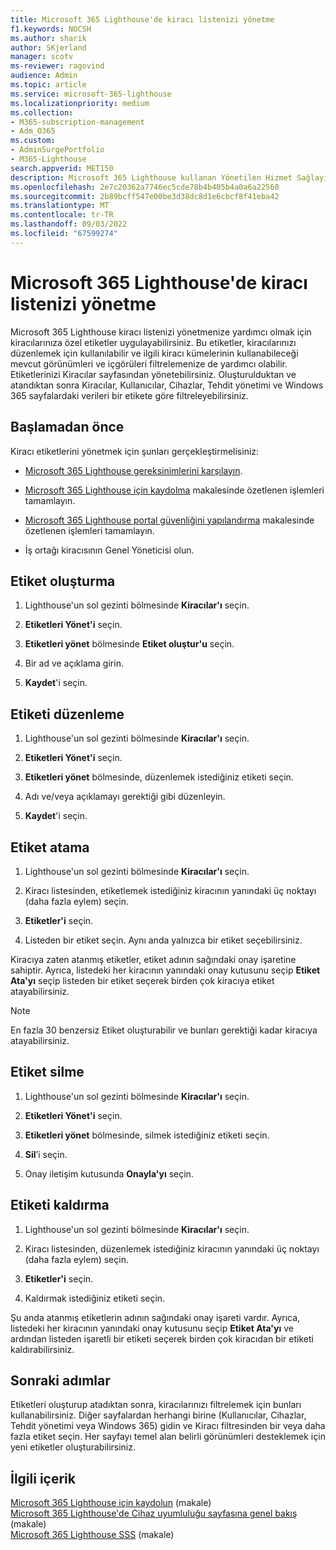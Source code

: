 ```yaml
---
title: Microsoft 365 Lighthouse'de kiracı listenizi yönetme
f1.keywords: NOCSH
ms.author: sharik
author: SKjerland
manager: scotv
ms-reviewer: ragovind
audience: Admin
ms.topic: article
ms.service: microsoft-365-lighthouse
ms.localizationpriority: medium
ms.collection:
- M365-subscription-management
- Adm_O365
ms.custom:
- AdminSurgePortfolio
- M365-Lighthouse
search.appverid: MET150
description: Microsoft 365 Lighthouse kullanan Yönetilen Hizmet Sağlayıcıları (MSP) için kiracı listenizi yönetmeyi öğrenin.
ms.openlocfilehash: 2e7c20362a7746ec5cde78b4b405b4a0a6a22560
ms.sourcegitcommit: 2b89bcff547e00be3d38dc8d1e6cbcf8f41eba42
ms.translationtype: MT
ms.contentlocale: tr-TR
ms.lasthandoff: 09/03/2022
ms.locfileid: "67599274"
---
```

# <a name="manage-your-tenant-list-in-microsoft-365-lighthouse"></a>Microsoft 365 Lighthouse'de kiracı listenizi yönetme

Microsoft 365 Lighthouse kiracı listenizi yönetmenize yardımcı olmak için kiracılarınıza özel etiketler uygulayabilirsiniz. Bu etiketler, kiracılarınızı düzenlemek için kullanılabilir ve ilgili kiracı kümelerinin kullanabileceği mevcut görünümleri ve içgörüleri filtrelemenize de yardımcı olabilir. Etiketlerinizi Kiracılar sayfasından yönetebilirsiniz. Oluşturulduktan ve atandıktan sonra Kiracılar, Kullanıcılar, Cihazlar, Tehdit yönetimi ve Windows 365 sayfalardaki verileri bir etikete göre filtreleyebilirsiniz.

## <a name="before-you-begin"></a>Başlamadan önce

Kiracı etiketlerini yönetmek için şunları gerçekleştirmelisiniz:

- [Microsoft 365 Lighthouse gereksinimlerini karşılayın](m365-lighthouse-requirements.md).

- [Microsoft 365 Lighthouse için kaydolma](m365-lighthouse-sign-up.md) makalesinde özetlenen işlemleri tamamlayın.

- [Microsoft 365 Lighthouse portal güvenliğini yapılandırma](m365-lighthouse-configure-portal-security.md) makalesinde özetlenen işlemleri tamamlayın.

- İş ortağı kiracısının Genel Yöneticisi olun.

## <a name="create-a-tag"></a>Etiket oluşturma

1. Lighthouse'un sol gezinti bölmesinde **Kiracılar'ı** seçin.

2. **Etiketleri Yönet'i** seçin.

3. **Etiketleri yönet** bölmesinde **Etiket oluştur'u** seçin.

4. Bir ad ve açıklama girin.

5. **Kaydet**'i seçin.

## <a name="edit-a-tag"></a>Etiketi düzenleme

1. Lighthouse'un sol gezinti bölmesinde **Kiracılar'ı** seçin.

2. **Etiketleri Yönet'i** seçin.

3. **Etiketleri yönet** bölmesinde, düzenlemek istediğiniz etiketi seçin.

4. Adı ve/veya açıklamayı gerektiği gibi düzenleyin.

5. **Kaydet**'i seçin.

## <a name="assign-a-tag"></a>Etiket atama

1. Lighthouse'un sol gezinti bölmesinde **Kiracılar'ı** seçin.

2. Kiracı listesinden, etiketlemek istediğiniz kiracının yanındaki üç noktayı (daha fazla eylem) seçin.

3. **Etiketler'i** seçin.

4. Listeden bir etiket seçin. Aynı anda yalnızca bir etiket seçebilirsiniz.

Kiracıya zaten atanmış etiketler, etiket adının sağındaki onay işaretine sahiptir. Ayrıca, listedeki her kiracının yanındaki onay kutusunu seçip **Etiket Ata'yı** seçip listeden bir etiket seçerek birden çok kiracıya etiket atayabilirsiniz.

> [!NOTE]
> En fazla 30 benzersiz Etiket oluşturabilir ve bunları gerektiği kadar kiracıya atayabilirsiniz.

## <a name="delete-a-tag"></a>Etiket silme

1. Lighthouse'un sol gezinti bölmesinde **Kiracılar'ı** seçin.

2. **Etiketleri Yönet'i** seçin.

3. **Etiketleri yönet** bölmesinde, silmek istediğiniz etiketi seçin.

4. **Sil**’i seçin.

5. Onay iletişim kutusunda **Onayla'yı** seçin.

## <a name="remove-a-tag"></a>Etiketi kaldırma

1. Lighthouse'un sol gezinti bölmesinde **Kiracılar'ı** seçin.

2. Kiracı listesinden, düzenlemek istediğiniz kiracının yanındaki üç noktayı (daha fazla eylem) seçin.

3. **Etiketler'i** seçin.

4. Kaldırmak istediğiniz etiketi seçin.

Şu anda atanmış etiketlerin adının sağındaki onay işareti vardır. Ayrıca, listedeki her kiracının yanındaki onay kutusunu seçip **Etiket Ata'yı** ve ardından listeden işaretli bir etiketi seçerek birden çok kiracıdan bir etiketi kaldırabilirsiniz.

## <a name="next-steps"></a>Sonraki adımlar

Etiketleri oluşturup atadıktan sonra, kiracılarınızı filtrelemek için bunları kullanabilirsiniz. Diğer sayfalardan herhangi birine (Kullanıcılar, Cihazlar, Tehdit yönetimi veya Windows 365) gidin ve Kiracı filtresinden bir veya daha fazla etiket seçin. Her sayfayı temel alan belirli görünümleri desteklemek için yeni etiketler oluşturabilirsiniz.

## <a name="related-content"></a>İlgili içerik

[Microsoft 365 Lighthouse için kaydolun](m365-lighthouse-sign-up.md) (makale)\
[Microsoft 365 Lighthouse'de Cihaz uyumluluğu sayfasına genel bakış](m365-lighthouse-device-compliance-page-overview.md) (makale)\
[Microsoft 365 Lighthouse SSS](m365-lighthouse-faq.yml) (makale)
